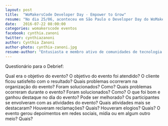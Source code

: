 ```yaml
---
layout: post
title:  "WoMakersCode Developer Day - Empower to Grow"
resume: "No dia 25/06, aconteceu em São Paulo o Developer Day do WoMakersCode.org. Neste post, faço um resumo sobre meus sentimentos e inspirações sobre este dia."
date:   2016-07-22 08:00:00
categories: womakerscode eventos
facebook: cynthia.zanoni
twitter: cynthiazanoni
author: Cynthia Zanoni
author-photo: cynthia-zanoni.jpg
resume-author: "Entusiasta e membro ativo de comunidades de tecnologia ligadas à Web e Mobile, organizadora de eventos como <strong>Mobile Summit</strong> e curadora do projeto WoMakersCode. Atualmente, é Evangelista Técnica na Microsoft Brasil."
---
```


Questionário para o Debrief:

Qual era o objetivo do evento?
O objetivo do evento foi atendido?
O cliente ficou satisfeito com o resultado?
Quais problemas ocorreram na organização do evento? Foram solucionados? Como?
Quais problemas ocorreram durante o evento? Foram solucionados? Como?
O que foi bom e ganhou destaque no dia do evento? Pode ser melhorado?
Os participantes se envolveram com as atividades do evento? Quais atividades mais se destacaram?
Houveram reclamações? Quais?
Houveram elogios? Quais?
O evento gerou depoimentos em redes sociais, mídia ou em algum outro meio? Quais?

